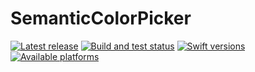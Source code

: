 # SemanticColorPicker

[![Latest release](https://img.shields.io/github/v/release/borisovodov/SemanticColorPicker)](https://github.com/borisovodov/SemanticColorPicker/releases)
[![Build and test status](https://github.com/borisovodov/SemanticColorPicker/actions/workflows/workflow.yml/badge.svg)](https://github.com/borisovodov/SemanticColorPicker/actions/workflows/workflow.yml)
[![Swift versions](https://img.shields.io/endpoint?url=https%3A%2F%2Fswiftpackageindex.com%2Fapi%2Fpackages%2Fborisovodov%2FSemanticColorPicker%2Fbadge%3Ftype%3Dswift-versions)](https://swiftpackageindex.com/borisovodov/SemanticColorPicker)
[![Available platforms](https://img.shields.io/endpoint?url=https%3A%2F%2Fswiftpackageindex.com%2Fapi%2Fpackages%2Fborisovodov%2FSemanticColorPicker%2Fbadge%3Ftype%3Dplatforms)](https://swiftpackageindex.com/borisovodov/SemanticColorPicker)
